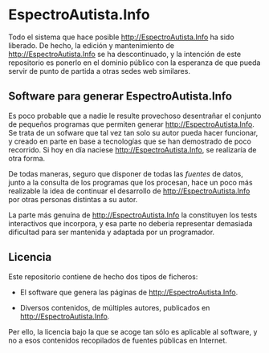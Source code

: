 # EspectroAutista.Info

Todo el sistema que hace posible <http://EspectroAutista.Info> ha sido liberado.
De hecho, la edición y mantenimiento de <http://EspectroAutista.Info> se ha descontinuado,
y la intención de este repositorio es ponerlo en el dominio público con la esperanza
de que pueda servir de punto de partida a otras sedes web similares.

## Software para generar EspectroAutista.Info

Es poco probable que a nadie le resulte provechoso desentrañar el conjunto de
pequeños programas que permiten generar <http://EspectroAutista.Info>. Se trata
de un sofware que tal vez tan solo su autor pueda hacer funcionar, y creado en parte en base
a tecnologías que se han demostrado de poco recorrido. Si hoy en día
naciese <http://EspectroAutista.Info>, se realizaría de otra forma.

De todas maneras, seguro que disponer de todas las _fuentes_ de datos, junto a la consulta
de los programas que los procesan, hace un poco más realizable la idea de continuar el
desarrollo de <http://EspectroAutista.Info> por otras personas distintas a su autor.

La parte más genuína de <http://EspectroAutista.Info> la constituyen los tests interactivos
que incorpora, y esa parte no deberia representar demasiada dificultad para ser mantenida
y adaptada por un programador.

## Licencia

Este repositorio contiene de hecho dos tipos de ficheros:

- El software que genera las páginas de <http://EspectroAutista.Info>.

- Diversos contenidos, de múltiples autores, publicados en <http://EspectroAutista.Info>.

Per ello, la licencia bajo la que se acoge tan sólo es aplicable al software, y
no a esos contenidos recopilados de fuentes públicas en Internet.

